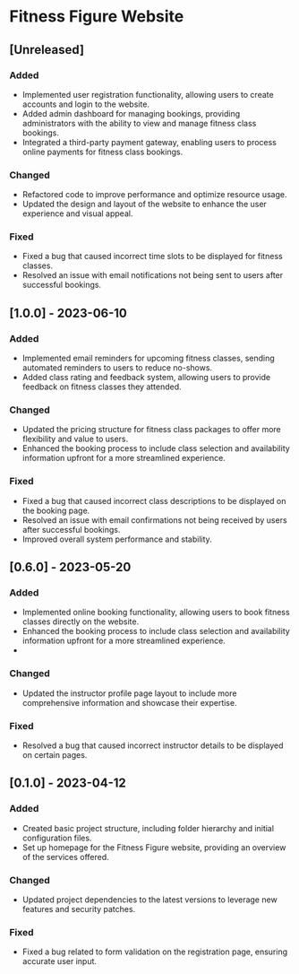 # Fitness Figure Website

## [Unreleased]

### Added

- Implemented user registration functionality, allowing users to create accounts and login to the website.
- Added admin dashboard for managing bookings, providing administrators with the ability to view and manage fitness class bookings.
- Integrated a third-party payment gateway, enabling users to process online payments for fitness class bookings.

### Changed

- Refactored code to improve performance and optimize resource usage.
- Updated the design and layout of the website to enhance the user experience and visual appeal.

### Fixed

- Fixed a bug that caused incorrect time slots to be displayed for fitness classes.
- Resolved an issue with email notifications not being sent to users after successful bookings.

## [1.0.0] - 2023-06-10

### Added

- Implemented email reminders for upcoming fitness classes, sending automated reminders to users to reduce no-shows.
- Added class rating and feedback system, allowing users to provide feedback on fitness classes they attended.

### Changed

- Updated the pricing structure for fitness class packages to offer more flexibility and value to users.
- Enhanced the booking process to include class selection and availability information upfront for a more streamlined experience.

### Fixed

- Fixed a bug that caused incorrect class descriptions to be displayed on the booking page.
- Resolved an issue with email confirmations not being received by users after successful bookings.
- Improved overall system performance and stability.

## [0.6.0] - 2023-05-20

### Added

- Implemented online booking functionality, allowing users to book fitness classes directly on the website.
- Enhanced the booking process to include class selection and availability information upfront for a more streamlined experience.
- 
### Changed

- Updated the instructor profile page layout to include more comprehensive information and showcase their expertise.

### Fixed

- Resolved a bug that caused incorrect instructor details to be displayed on certain pages.

## [0.1.0] - 2023-04-12

### Added

- Created basic project structure, including folder hierarchy and initial configuration files.
- Set up homepage for the Fitness Figure website, providing an overview of the services offered.

### Changed

- Updated project dependencies to the latest versions to leverage new features and security patches.

### Fixed

- Fixed a bug related to form validation on the registration page, ensuring accurate user input.
